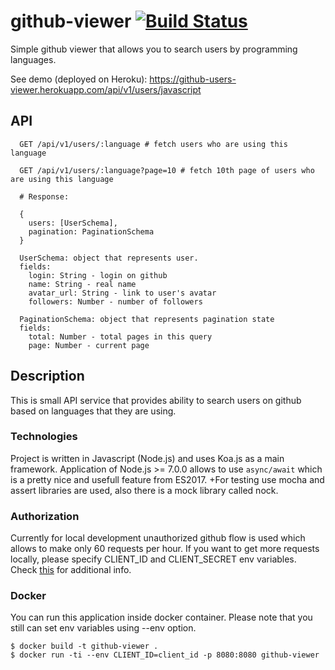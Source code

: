 # github-viewer [![Build Status](https://travis-ci.org/tadjik1/github-viewer.svg?branch=master)](https://travis-ci.org/tadjik1/github-viewer)
Simple github viewer that allows you to search users by programming languages.

See demo (deployed on Heroku): https://github-users-viewer.herokuapp.com/api/v1/users/javascript

## API
```
  GET /api/v1/users/:language # fetch users who are using this language

  GET /api/v1/users/:language?page=10 # fetch 10th page of users who are using this language

  # Response:

  {
    users: [UserSchema],
    pagination: PaginationSchema
  }

  UserSchema: object that represents user.
  fields:
    login: String - login on github
    name: String - real name
    avatar_url: String - link to user's avatar
    followers: Number - number of followers

  PaginationSchema: object that represents pagination state
  fields:
    total: Number - total pages in this query
    page: Number - current page
```

## Description
This is small API service that provides ability to search users on github based on languages that they are using.
### Technologies
Project is written in Javascript (Node.js) and uses Koa.js as a main framework. Application of Node.js >= 7.0.0 allows to use `async/await` which is a pretty nice and usefull feature from ES2017.
+For testing use mocha and assert libraries are used, also there is a mock library called nock.

### Authorization
Currently for local development unauthorized github flow is used which allows to make only 60 requests per hour. If you want to get more requests locally, please specify CLIENT_ID and CLIENT_SECRET env variables. Check [this](https://developer.github.com/v3/#rate-limiting) for additional info.

### Docker
You can run this application inside docker container. Please note that you still can set env variables using --env option.
```
$ docker build -t github-viewer .
$ docker run -ti --env CLIENT_ID=client_id -p 8080:8080 github-viewer
```


